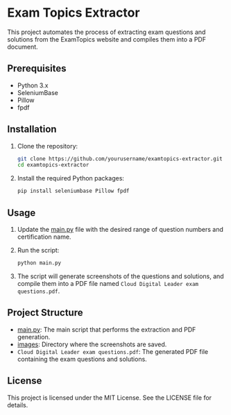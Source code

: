 # Exam Topics Extractor

This project automates the process of extracting exam questions and solutions from the ExamTopics website and compiles them into a PDF document.

## Prerequisites

- Python 3.x
- SeleniumBase
- Pillow
- fpdf

## Installation

1. Clone the repository:

    ```sh
    git clone https://github.com/yourusername/examtopics-extractor.git
    cd examtopics-extractor
    ```

2. Install the required Python packages:

    ```sh
    pip install seleniumbase Pillow fpdf
    ```

## Usage

1. Update the [main.py](http://_vscodecontentref_/0) file with the desired range of question numbers and certification name.

2. Run the script:

    ```sh
    python main.py
    ```

3. The script will generate screenshots of the questions and solutions, and compile them into a PDF file named `Cloud Digital Leader exam questions.pdf`.

## Project Structure

- [main.py](http://_vscodecontentref_/1): The main script that performs the extraction and PDF generation.
- [images](http://_vscodecontentref_/2): Directory where the screenshots are saved.
- `Cloud Digital Leader exam questions.pdf`: The generated PDF file containing the exam questions and solutions.

## License

This project is licensed under the MIT License. See the LICENSE file for details.